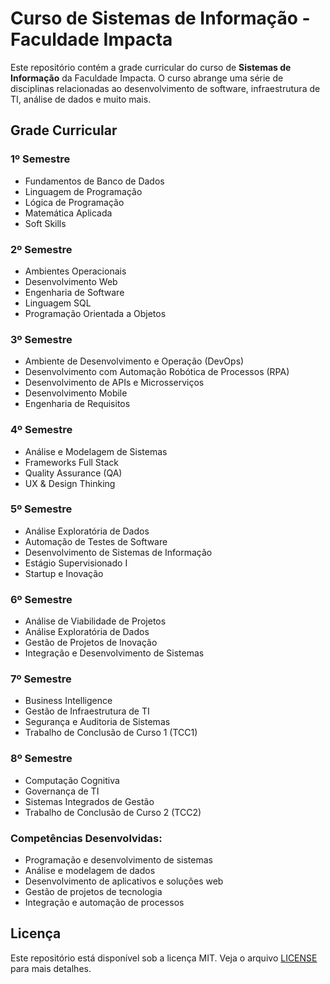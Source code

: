 # Curso de Sistemas de Informação - Faculdade Impacta

Este repositório contém a grade curricular do curso de **Sistemas de Informação** da Faculdade Impacta. O curso abrange uma série de disciplinas relacionadas ao desenvolvimento de software, infraestrutura de TI, análise de dados e muito mais.

## Grade Curricular

### 1º Semestre
- Fundamentos de Banco de Dados
- Linguagem de Programação
- Lógica de Programação
- Matemática Aplicada
- Soft Skills

### 2º Semestre
- Ambientes Operacionais
- Desenvolvimento Web
- Engenharia de Software
- Linguagem SQL
- Programação Orientada a Objetos

### 3º Semestre
- Ambiente de Desenvolvimento e Operação (DevOps)
- Desenvolvimento com Automação Robótica de Processos (RPA)
- Desenvolvimento de APIs e Microsserviços
- Desenvolvimento Mobile
- Engenharia de Requisitos

### 4º Semestre
- Análise e Modelagem de Sistemas
- Frameworks Full Stack
- Quality Assurance (QA)
- UX & Design Thinking

### 5º Semestre
- Análise Exploratória de Dados
- Automação de Testes de Software
- Desenvolvimento de Sistemas de Informação
- Estágio Supervisionado I
- Startup e Inovação

### 6º Semestre
- Análise de Viabilidade de Projetos
- Análise Exploratória de Dados
- Gestão de Projetos de Inovação
- Integração e Desenvolvimento de Sistemas

### 7º Semestre
- Business Intelligence
- Gestão de Infraestrutura de TI
- Segurança e Auditoria de Sistemas
- Trabalho de Conclusão de Curso 1 (TCC1)

### 8º Semestre
- Computação Cognitiva
- Governança de TI
- Sistemas Integrados de Gestão
- Trabalho de Conclusão de Curso 2 (TCC2)

### Competências Desenvolvidas:
- Programação e desenvolvimento de sistemas
- Análise e modelagem de dados
- Desenvolvimento de aplicativos e soluções web
- Gestão de projetos de tecnologia
- Integração e automação de processos

## Licença

Este repositório está disponível sob a licença MIT. Veja o arquivo [LICENSE](LICENSE) para mais detalhes.
